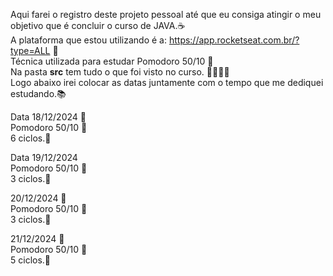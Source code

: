 Aqui farei o registro deste projeto pessoal até que eu consiga atingir o meu objetivo que é concluir o curso de JAVA.☕<br>
A plataforma que estou utilizando é a: https://app.rocketseat.com.br/?type=ALL 🎥 <br>
Técnica utilizada para estudar Pomodoro 50/10 🍎 <br>
Na pasta **src** tem tudo o que foi visto no curso. 👨‍💻👨‍💻 <br>
Logo abaixo irei colocar as datas juntamente com o tempo que me dediquei estudando.📚 <br>

Data 18/12/2024 📅<br>
Pomodoro 50/10 🍎 <br>
6 ciclos.🔄<br>

Data 19/12/2024 <br>
Pomodoro 50/10 🍎 <br>
3 ciclos.🔄<br>

20/12/2024 📅 <br>
Pomodoro 50/10 🍎 <br>
3 ciclos.🔄<br>

21/12/2024 📅 <br>
Pomodoro 50/10 🍎 <br>
5 ciclos.🔄<br>



